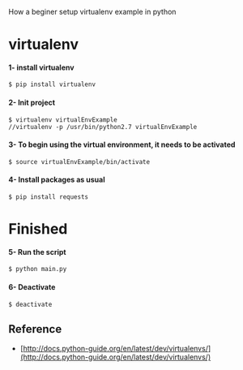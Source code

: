 How a beginer setup virtualenv example in python

# virtualenv

#### 1- install virtualenv
```
$ pip install virtualenv
```

#### 2- Init project
```
$ virtualenv virtualEnvExample
//virtualenv -p /usr/bin/python2.7 virtualEnvExample
```

#### 3- To begin using the virtual environment, it needs to be activated
```
$ source virtualEnvExample/bin/activate
```

#### 4- Install packages as usual
```
$ pip install requests
```


# Finished

#### 5- Run the script
```
$ python main.py
```

#### 6- Deactivate
```
$ deactivate
```

## Reference
 - [http://docs.python-guide.org/en/latest/dev/virtualenvs/](http://docs.python-guide.org/en/latest/dev/virtualenvs/)